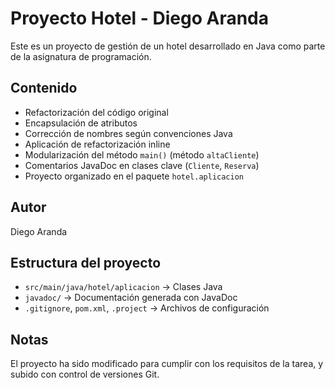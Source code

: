 # Proyecto Hotel - Diego Aranda

Este es un proyecto de gestión de un hotel desarrollado en Java como parte de la asignatura de programación.

## Contenido

- Refactorización del código original
- Encapsulación de atributos
- Corrección de nombres según convenciones Java
- Aplicación de refactorización inline
- Modularización del método `main()` (método `altaCliente`)
- Comentarios JavaDoc en clases clave (`Cliente`, `Reserva`)
- Proyecto organizado en el paquete `hotel.aplicacion`

## Autor

Diego Aranda

## Estructura del proyecto

- `src/main/java/hotel/aplicacion` → Clases Java
- `javadoc/` → Documentación generada con JavaDoc
- `.gitignore`, `pom.xml`, `.project` → Archivos de configuración

## Notas

El proyecto ha sido modificado para cumplir con los requisitos de la tarea, y subido con control de versiones Git.
